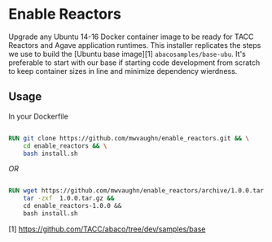 # Enable Reactors

Upgrade any Ubuntu 14-16 Docker container image to be ready for TACC Reactors and Agave application runtimes. This installer replicates the steps we use to build the [Ubuntu base image][1] `abacosamples/base-ubu`. It's preferable to start with our base if starting code development from scratch to keep container sizes in line and minimize dependency wierdness. 

## Usage

In your Dockerfile

```Dockerfile

RUN git clone https://github.com/mwvaughn/enable_reactors.git && \
    cd enable_reactors && \
    bash install.sh 

```

_OR_

```Dockerfile

RUN wget https://github.com/mwvaughn/enable_reactors/archive/1.0.0.tar.gz && \
    tar -zxf  1.0.0.tar.gz && 
    cd enable_reactors-1.0.0 &&
    bash install.sh 
```

[1] https://github.com/TACC/abaco/tree/dev/samples/base
